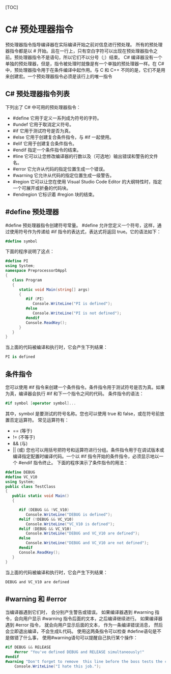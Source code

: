 [TOC]
# C# 预处理器指令
预处理器指令指导编译器在实际编译开始之前对信息进行预处理。
所有的预处理器指令都是以 # 开始。且在一行上，只有空白字符可以出现在预处理器指令之前。预处理器指令不是语句，所以它们不以分号（;）结束。
C# 编译器没有一个单独的预处理器，但是，指令被处理时就像是有一个单独的预处理器一样。在 C# 中，预处理器指令用于在条件编译中起作用。与 C 和 C++ 不同的是，它们不是用来创建宏。一个预处理器指令必须是该行上的唯一指令
## C# 预处理器指令列表
下列出了 C# 中可用的预处理器指令：
* #define	它用于定义一系列成为符号的字符。
* #undef	它用于取消定义符号。
* #if	它用于测试符号是否为真。
* #else	它用于创建复合条件指令，与 #if 一起使用。
* #elif	它用于创建复合条件指令。
* #endif	指定一个条件指令的结束。
* #line	它可以让您修改编译器的行数以及（可选地）输出错误和警告的文件名。
* #error	它允许从代码的指定位置生成一个错误。
* #warning	它允许从代码的指定位置生成一级警告。
* #region	它可以让您在使用 Visual Studio Code Editor 的大纲特性时，指定一个可展开或折叠的代码块。
* #endregion	它标识着 #region 块的结束。
## #define 预处理器
#define 预处理器指令创建符号常量。
#define 允许您定义一个符号，这样，通过使用符号作为传递给 #if 指令的表达式，表达式将返回 true。它的语法如下：
``` C#
#define symbol
```
下面的程序说明了这点：
``` C#
#define PI
using System;
namespace PreprocessorDAppl
{
   class Program
   {
      static void Main(string[] args)
      {
         #if (PI)
            Console.WriteLine("PI is defined");
         #else
            Console.WriteLine("PI is not defined");
         #endif
         Console.ReadKey();
      }
   }
}
```
当上面的代码被编译和执行时，它会产生下列结果：
``` C#
PI is defined
```
## 条件指令
您可以使用 #if 指令来创建一个条件指令。条件指令用于测试符号是否为真。如果为真，编译器会执行 #if 和下一个指令之间的代码。
条件指令的语法：
``` C#
#if symbol [operator symbol]...
```
其中，symbol 是要测试的符号名称。您也可以使用 true 和 false，或在符号前放置否定运算符。
常见运算符有：
* == (等于)
* != (不等于)
* && (与)
* || (或)
您也可以用括号把符号和运算符进行分组。条件指令用于在调试版本或编译指定配置时编译代码。一个以 #if 指令开始的条件指令，必须显示地以一个 #endif 指令终止。
下面的程序演示了条件指令的用法：
``` C#
#define DEBUG
#define VC_V10
using System;
public class TestClass
{
   public static void Main()
   {

      #if (DEBUG && !VC_V10)
         Console.WriteLine("DEBUG is defined");
      #elif (!DEBUG && VC_V10)
         Console.WriteLine("VC_V10 is defined");
      #elif (DEBUG && VC_V10)
         Console.WriteLine("DEBUG and VC_V10 are defined");
      #else
         Console.WriteLine("DEBUG and VC_V10 are not defined");
      #endif
      Console.ReadKey();
   }
}
```
当上面的代码被编译和执行时，它会产生下列结果：
``` C#
DEBUG and VC_V10 are defined
```
## #warning 和 #error
当编译器遇到它们时， 会分别产生警告或错误。 如果编译器遇到 #warning 指令，会向用户显示 #warning 指令后面的文本，之后编译继续进行。 如果编译器遇到 #error 指令， 就会向用户显示后面的文本， 作为一条编译错误消息， 然后会立即退出编译，不会生成IL代码。
使用这两条指令可以检查 #define语句是不是做错了什么事， 使用#warning语句可以提醒自己执行某个操作：
``` C#
#if DEBUG && RELEASE
    #error "You've defined DEBUG and RELEASE simultaneously!"
#endif
#warning "Don't forget to remove  this line before the boss tests the code!"
    Console.WriteLine("I hate this job.");
```